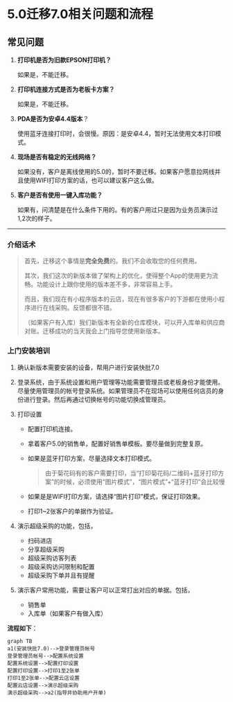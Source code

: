 # 5.0迁移7.0相关问题和流程

## 常见问题

1. **打印机是否为旧款EPSON打印机？**

   如果是，不能迁移。

2. **打印机连接方式是否为老板卡方案？**

   如果是，不能迁移。

3. **PDA是否为安卓4.4版本**？

   使用蓝牙连接打印时，会很慢。原因：是安卓4.4，暂时无法使用文本打印模式。

4. **现场是否有稳定的无线网络？**

   如果没有，客户是离线使用的5.0的，暂时不要迁移。如果客户愿意拉网线并且使用WIFI打印方案的话，也可以建议客户这么做。

5. **客户是否有使用一键入库功能？**

   如果有，问清楚是在什么条件下用的。有的客户用过只是因为业务员演示过1,2次的样子。

----

### 介绍话术

> 首先，迁移这个事情是**完全免费**的。我们不会收取您的任何费用。
>
> 其次，我们这次的新版本做了架构上的优化，使得整个App的使用更为流畅。功能设计上跟你使用的版本差不多，非常容易上手。
>
> 而且，我们现在有小程序版本的云店，现在有很多客户的下游都在使用小程序进行在线采购。反馈都很不错。
>
> （如果客户有入库）我们新版本有全新的仓库模块，可以开入库单和供应商对账。迁移成功的当天我会上门指导您使用新版本。



### 上门安装培训

1. 确认新版本需要安装的设备，帮用户进行安装快批7.0

2. 登录系统，由于系统设置和用户管理等功能需要管理员或老板身份才能使用。尽量使用管理员的帐号登录系统。如果管理员不在现场可以使用任何店员的身份进行登录。然后再通过切换帐号的功能切换成管理员。

3. 打印设置

   - 配置打印机连接。

   - 拿着客户5.0的销售单，配置好销售单模板。要尽量做到完整复原。

   - 如果是蓝牙打印方案，尽量选择文本打印模式。

     > 由于菊花码有的客户需要打印，当“打印菊花码/二维码+蓝牙打印方案”的时候，必须使用“图片模式”，“图片模式”+“蓝牙打印”会比较慢

   - 如果是是WIFI打印方案，请选择“图片打印”模式，保证打印效果。

   - 打印1~2张客户的单据作为验证。

4. 演示超级采购的功能，包括，

   - 扫码进店
   - 分享超级采购
   - 超级采购访客列表
   - 超级采购访问限制和配置
   - 超级采购下单并且有提醒

5. 演示客户常用功能，需要让客户可以正常打出对应的单据。包括，

   - 销售单
   - 入库单（如果客户有做入库）

**流程如下**：

``` mermaid
graph TB
a1(安装快批7.0)-->登录管理员帐号
登录管理员帐号-->配置系统设置
配置系统设置-->配置打印设置
配置打印设置-->打印1至2张单
打印1至2张单-->配置云店设置
配置云店设置-->演示超级采购
演示超级采购-->a2(指导并协助用户开单)
```

